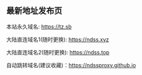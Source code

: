 ## 最新地址发布页

本站永久域名: https://tz.sb

大陆直连域名1(随时更换): https://ndss.xyz

大陆直连域名2(随时更换): https://ndss.top

自动跳转域名(建议收藏)：https://ndssproxy.github.io